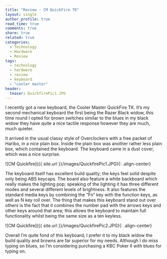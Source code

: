 ```yaml
---
title: "Review - CM QuickFire TK"
layout: single
author_profile: true
read_time: true
comments: true
share: true
related: true
categories:
  - Technology
  - Hardware
  - Review
tags:
  - technology
  - hardware
  - review
  - keyboard
  - "cooler master"
header:
  teaser: QuickfirePic1.JPG
---
```


I recently got a new keyboard, the Cooler Master QuickFire TK. It’s my second mechanical keyboard the first being the Razer Black widow, this time round I opted for brown switches similar to the blues in my black widow they have quite a nice tactile response however they are much, much quieter.

It arrived in the usual classy style of Overclockers with a free packet of Haribo, in a nice plain box. Inside the plain box was another rather less plain box, which contained the keyboard. The keyboard came in a dust cover, which was a nice surprise.

![CM Quickfire]({{ site.url }}/images/QuickfirePic1.JPG){: .align-center}

The keyboard itself has excellent build quality; the keys feel solid despite only being ABS keycaps. The board also feature a white backboard which really makes the lighting pop; speaking of the lighting it has three different modes and several different levels of brightness. It also features the standard media keys by combining the “Fn” key with the function keys, as well as N key roll over. The thing that makes this keyboard stand out over others is the fact that it combines the number pad with the arrows keys and other keys around that area; this allows the keyboard to maintain full functionality whilst being the same size as a ten keyless.

![CM Quickfire]({{ site.url }}/images/QuickfirePic2.JPG){: .align-center}

Overall I’m quite fond of this keyboard; I prefer it to my black widow the build quality and browns are far superior for my needs. Although I do miss typing on blues, so I’m considering purchasing a KBC Poker II with blues for typing on.